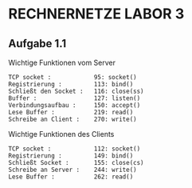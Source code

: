 # RECHNERNETZE LABOR 3

## Aufgabe 1.1

Wichtige Funktionen vom Server

```
TCP socket :            95: socket()
Registrierung :         113: bind()
Schließt den Socket :   116: close(ss)
Buffer :                127: listen()
Verbindungsaufbau :     150: accept()
Lese Buffer :           219: read()
Schreibe an Client :    270: write()
```

Wichtige Funktionen des Clients
```
TCP socket :            112: socket()
Registrierung :         149: bind()
Schließt Socket :       155: close(cs)
Schreibe an Server :    244: write()
Lese Buffer :           262: read()
```
